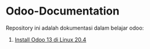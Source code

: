 # Odoo-Documentation
Repository ini adalah dokumentasi dalam belajar odoo:

1. [Install Odoo 13 di Linux 20.4](Odoo_install.md)
